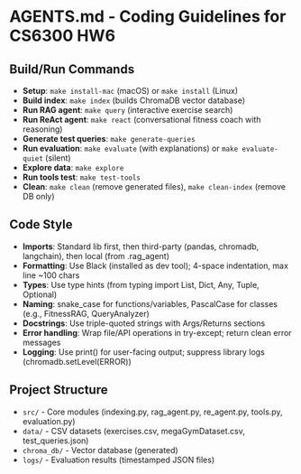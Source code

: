 # AGENTS.md - Coding Guidelines for CS6300 HW6

## Build/Run Commands
- **Setup**: `make install-mac` (macOS) or `make install` (Linux)
- **Build index**: `make index` (builds ChromaDB vector database)
- **Run RAG agent**: `make query` (interactive exercise search)
- **Run ReAct agent**: `make react` (conversational fitness coach with reasoning)
- **Generate test queries**: `make generate-queries`
- **Run evaluation**: `make evaluate` (with explanations) or `make evaluate-quiet` (silent)
- **Explore data**: `make explore`
- **Run tools test**: `make test-tools`
- **Clean**: `make clean` (remove generated files), `make clean-index` (remove DB only)

## Code Style
- **Imports**: Standard lib first, then third-party (pandas, chromadb, langchain), then local (from .rag_agent)
- **Formatting**: Use Black (installed as dev tool); 4-space indentation, max line ~100 chars
- **Types**: Use type hints (from typing import List, Dict, Any, Tuple, Optional)
- **Naming**: snake_case for functions/variables, PascalCase for classes (e.g., FitnessRAG, QueryAnalyzer)
- **Docstrings**: Use triple-quoted strings with Args/Returns sections
- **Error handling**: Wrap file/API operations in try-except; return clean error messages
- **Logging**: Use print() for user-facing output; suppress library logs (chromadb.setLevel(ERROR))

## Project Structure
- `src/` - Core modules (indexing.py, rag_agent.py, re_agent.py, tools.py, evaluation.py)
- `data/` - CSV datasets (exercises.csv, megaGymDataset.csv, test_queries.json)
- `chroma_db/` - Vector database (generated)
- `logs/` - Evaluation results (timestamped JSON files)
